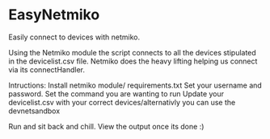 # EasyNetmiko
Easily connect to devices with netmiko.

Using the Netmiko module the script connects to all the devices stipulated in the devicelist.csv file.
Netmiko does the heavy lifting helping us connect via its connectHandler.

Intructions:
Install netmiko module/ requirements.txt
Set your username and password.
Set the command you are wanting to run
Update your devicelist.csv with your correct devices/alternativly you can use the devnetsandbox

Run and sit back and chill.
View the output once its done :)

